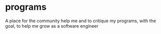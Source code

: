 # programs
A place for the community help me and to critique my programs, with the goal, to help me grow as a software engineer
